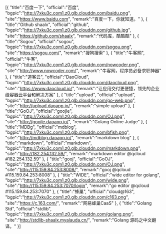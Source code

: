 [{
	"title":"百度一下",
	"official":"百度",
	"bgpic":"http://7xku3c.com1.z0.glb.clouddn.com/baidu.png",
	"site":"https://www.baidu.com",
	"remark":"百度一下，你就知道。"
},
{
	"title":"Github shaalx",
	"official":"github",
	"bgpic":"http://7xku3c.com1.z0.glb.clouddn.com/github.jpg",
	"site":"https://github.com/shaalx",
	"remark":"代码库，酷酷酷"
},
{
	"title":"Sogou",
	"official":"sogou",
	"bgpic":"http://7xku3c.com1.z0.glb.clouddn.com/sogou.png",
	"site":"https://sogou.com/",
	"remark":"搜狗搜索"
},
{
	"title":"牛客网",
	"official":"牛客",
	"bgpic":"http://7xku3c.com1.z0.glb.clouddn.com/nowcoder.png",
	"site":"http://www.nowcoder.com/",
	"remark":"牛客网，程序员必备求职神器"
},
{
	"title":"道客云",
	"official":"DaoCloud",
	"bgpic":"http://7xku3c.com1.z0.glb.clouddn.com/daocloud.png",
	"site":"https://www.daocloud.io/",
	"remark":"让应用交付更便捷，领先的企业级容器云平台和解决方案"
},
{
	"title":"upload",
	"official":"upload",
	"bgpic":"http://7xku3c.com1.z0.glb.clouddn.com/go-web.png",
	"site":"http://upload.daoapp.io/",
	"remark":"simple upload"
},
{
	"title":"GoOJ",
	"official":"goojle",
	"bgpic":"http://7xku3c.com1.z0.glb.clouddn.com/OJ.png",
	"site":"http://goojle.daoapp.io/",
	"remark":"Golang Online Judge"
},
{
	"title":"MDBg",
	"official":"mdblog",
	"bgpic":"http://7xku3c.com1.z0.glb.clouddn.com/bfish.png",
	"site":"http://mdblog.daoapp.io/",
	"remark":"markdown blog"
},
{
	"title":"markdown",
	"official":"markdown",
	"bgpic":"http://7xku3c.com1.z0.glb.clouddn.com/markdown.png",
	"site":"http://182.254.132.59/",
	"remark":"markdown editor @qcloud #182.254.132.59"
},
{
	"title":"gooj",
	"official":"GoOJ",
	"bgpic":"http://7xku3c.com1.z0.glb.clouddn.com/OJ.png",
	"site":"http://115.159.84.253:8008/",
	"remark":"gooj @qcloud #115.159.84.253:8008"
},
{
	"title":"WIDE",
	"official":"wide editor for golang",
	"bgpic":"http://7xku3c.com1.z0.glb.clouddn.com/wide.png",
	"site":"http://115.159.84.253:7070/login",
	"remark":"go editor @qcloud #115.159.84.253:7070"
},
{
	"title":"蜂巢",
	"official":"cloud@163",
	"bgpic":"http://7xku3c.com1.z0.glb.clouddn.com/c163.png",
	"site":"https://c.163.com/",
	"remark":"网易蜂巢CaaS"
},
{
	"title":"Golang Std",
	"official":"stdlib",
	"bgpic":"http://7xku3c.com1.z0.glb.clouddn.com/golang.png",
	"site":"http://stdlib-shaalx.myalauda.cn/",
	"remark":"Golang 源码之中文翻译。"
}]
